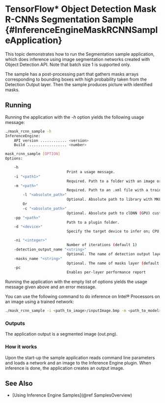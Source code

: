 # TensorFlow* Object Detection Mask R-CNNs Segmentation Sample {#InferenceEngineMaskRCNNSampleApplication}

This topic demonstrates how to run the Segmentation sample application, which does inference using image segmentation networks created with Object Detection API. Note that batch size 1 is supported only.

The sample has a post-processing part that gathers masks arrays corresponding to bounding boxes with high probability taken from the Detection Output layer. Then the sample produces picture with identified masks.

## Running

Running the application with the <i>-h</i> option yields the following usage message:
```sh
./mask_rcnn_sample -h
InferenceEngine: 
    API version ............ <version>
    Build .................. <number>

mask_rcnn_sample [OPTION]
Options:

    -h                      
                            Print a usage message.
    -i "<path1>"
                            Required. Path to a folder with an image or path to an image file.
    -m "<path>"             
                            Required. Path to an .xml file with a trained model.
        -l "<absolute_path>"    
                            Optional. Absolute path to library with MKL-DNN (CPU) custom layers (*.so).
        Or
        -c "<absolute_path>"
                            Optional. Absolute path to clDNN (GPU) custom layers config (*.xml).
    -pp "<path>"            
                            Path to a plugin folder.
    -d "<device>"           
                            Specify the target device to infer on; CPU, GPU, FPGA or MYRIAD is acceptable. Sample will look for a suitable plugin for device specified

    -ni "<integer>"         
                            Number of iterations (default 1)
    -detection_output_name "<string>" 
                            Optional. The name of detection output layer (default: detection_output)
    -masks_name "<string>" 
                            Optional. The name of masks layer (default: masks)
    -pc                     
                            Enables per-layer performance report

```

Running the application with the empty list of options yields the usage message given above and an error message.

You can use the following command to do inference on Intel&reg; Processors on an image using a trained network:
```sh
./mask_rcnn_sample -i <path_to_image>/inputImage.bmp -m <path_to_model>/faster_rcnn.xml
```

### Outputs

The application output is a segmented image (out.png).

### How it works

Upon the start-up the sample application reads command line parameters and loads a network and an image to the Inference Engine plugin. When inference is done, the application creates an output image.

## See Also 
* [Using Inference Engine Samples](@ref SamplesOverview)
